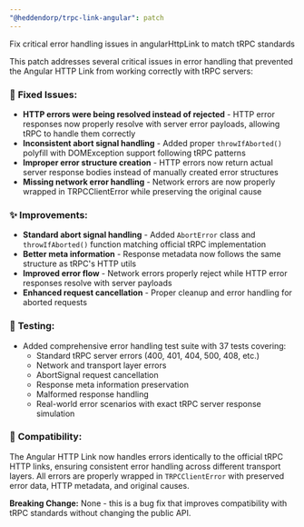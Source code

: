 ```yaml
---
"@heddendorp/trpc-link-angular": patch
---
```


Fix critical error handling issues in angularHttpLink to match tRPC standards

This patch addresses several critical issues in error handling that prevented the Angular HTTP Link from working correctly with tRPC servers:

### 🐛 **Fixed Issues:**
- **HTTP errors were being resolved instead of rejected** - HTTP error responses now properly resolve with server error payloads, allowing tRPC to handle them correctly
- **Inconsistent abort signal handling** - Added proper `throwIfAborted()` polyfill with DOMException support following tRPC patterns  
- **Improper error structure creation** - HTTP errors now return actual server response bodies instead of manually created error structures
- **Missing network error handling** - Network errors are now properly wrapped in TRPCClientError while preserving the original cause

### ✨ **Improvements:**
- **Standard abort signal handling** - Added `AbortError` class and `throwIfAborted()` function matching official tRPC implementation
- **Better meta information** - Response metadata now follows the same structure as tRPC's HTTP utils
- **Improved error flow** - Network errors properly reject while HTTP error responses resolve with server payloads
- **Enhanced request cancellation** - Proper cleanup and error handling for aborted requests

### 🧪 **Testing:**
- Added comprehensive error handling test suite with 37 tests covering:
  - Standard tRPC server errors (400, 401, 404, 500, 408, etc.)
  - Network and transport layer errors
  - AbortSignal request cancellation
  - Response meta information preservation  
  - Malformed response handling
  - Real-world error scenarios with exact tRPC server response simulation

### 🎯 **Compatibility:**
The Angular HTTP Link now handles errors identically to the official tRPC HTTP links, ensuring consistent error handling across different transport layers. All errors are properly wrapped in `TRPCClientError` with preserved error data, HTTP metadata, and original causes.

**Breaking Change:** None - this is a bug fix that improves compatibility with tRPC standards without changing the public API.